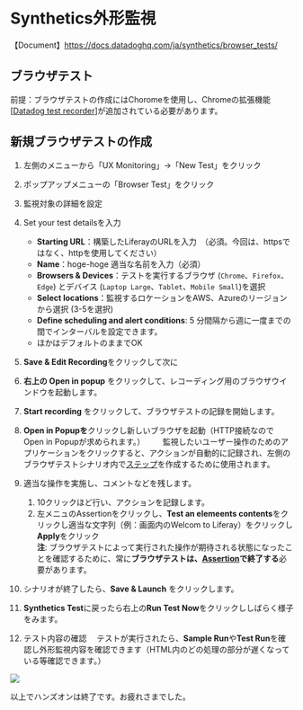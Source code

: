 # Synthetics外形監視 

【Document】https://docs.datadoghq.com/ja/synthetics/browser_tests/

 ## ブラウザテスト
前提：ブラウザテストの作成にはChoromeを使用し、Chromeの拡張機能[[Datadog test recorder](https://chrome.google.com/webstore/detail/datadog-test-recorder/kkbncfpddhdmkfmalecgnphegacgejoa?hl=en)]が追加されている必要があります。

 
 ## 新規ブラウザテストの作成[](https://app.datadoghq.com/notebook/2100591/aws-hands-on-tokyo-region-in-japanese#%E6%96%B0%E8%A6%8F%E3%83%80%E3%83%83%E3%82%B7%E3%83%A5%E3%83%9C%E3%83%BC%E3%83%89%E3%81%AE%E4%BD%9C%E6%88%90)

1.  左側のメニューから「UX Monitoring」→「New Test」をクリック
2.  ポップアップメニューの「Browser Test」をクリック
3.  監視対象の詳細を設定
  1.  Set your test detailsを入力
        -  **Starting URL**：構築したLiferayのURLを入力　（必須。今回は、httpsではなく、httpを使用してください）  
        -  **Name**：hoge-hoge 適当な名前を入力（必須）  
        -  **Browsers & Devices**：テストを実行するブラウザ (`Chrome`、`Firefox`、`Edge`) とデバイス (`Laptop Large`、`Tablet`、`Mobile Small`)を選択  
        -  **Select locations**：監視するロケーションをAWS、Azureのリージョンから選択 (3-5を選択)  
        -  **Define scheduling and alert conditions**: 5 分間隔から週に一度までの間でインターバルを設定できます。  
        -  ほかはデフォルトのままでOK  


  2. **Save & Edit Recording**をクリックして次に

1. **右上の Open in popup** をクリックして、レコーディング用のブラウザウインドウを起動します。
1. **Start recording** をクリックして、ブラウザテストの記録を開始します。
1. **Open in Popupを**クリックし新しいブラウザを起動（HTTP接続なのでOpen in Popupが求められます。） 
　　監視したいユーザー操作のためのアプリケーションをクリックすると、アクションが自動的に記録され、左側のブラウザテストシナリオ内で[ステップ](https://docs.datadoghq.com/ja/synthetics/browser_tests/actions/)を作成するために使用されます。 

1. 適当な操作を実施し、コメントなどを残します。  
    1. 10クリックほど行い、アクションを記録します。
    2.  左メニュのAssertionをクリックし、**Test an elemeents contents**をクリックし適当な文字列（例：画面内のWelcom to Liferay）をクリックし**Apply**をクリック  
    **注**: ブラウザテストによって実行された操作が期待される状態になったことを確認するために、常に**ブラウザテストは、[Assertion](https://docs.datadoghq.com/ja/synthetics/browser_tests/actions/#assertion)で終了する**必要があります。  


1. シナリオが終了したら、**Save & Launch** をクリックします。
2. **Synthetics Test**に戻ったら右上の**Run Test Now**をクリックししばらく様子をみます。
3. テスト内容の確認
　テストが実行されたら、**Sample Run**や**Test Run**を確認し外形監視内容を確認できます（HTML内のどの処理の部分が遅くなっている等確認できます。）

![](https://datadog-docs.imgix.net/images/synthetics/browser_test.320b5f953a90aae0576d19eeca2e70dd.gif)

以上でハンズオンは終了です。お疲れさまでした。
